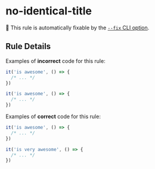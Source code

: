 # no-identical-title

🔧 This rule is automatically fixable by the [`--fix` CLI option](https://eslint.org/docs/latest/user-guide/command-line-interface#--fix).

<!-- end auto-generated rule header -->

## Rule Details

Examples of **incorrect** code for this rule:

```js
it('is awesome', () => {
  /* ... */
})

it('is awesome', () => {
  /* ... */
})
```

Examples of **correct** code for this rule:

```js
it('is awesome', () => {
  /* ... */
})

it('is very awesome', () => {
  /* ... */
})
```
